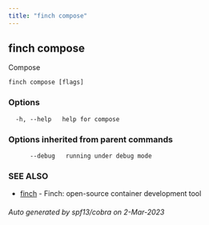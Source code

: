 ```yaml
---
title: "finch compose"
---
```

## finch compose

Compose

```
finch compose [flags]
```

### Options

```
  -h, --help   help for compose
```

### Options inherited from parent commands

```
      --debug   running under debug mode
```

### SEE ALSO

* [finch](../finch/)	 - Finch: open-source container development tool

###### Auto generated by spf13/cobra on 2-Mar-2023
